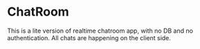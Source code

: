 # ChatRoom

This is a lite version of realtime chatroom app, with no DB and no authentication. All chats are happening on the client side.
